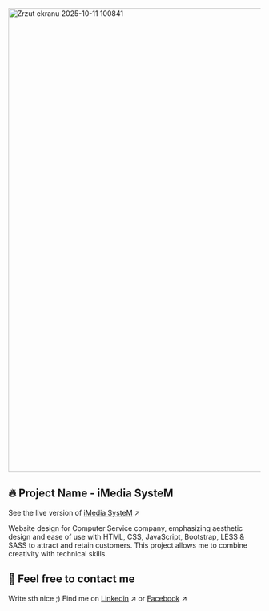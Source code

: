 <img width="1902" height="926" alt="Zrzut ekranu 2025-10-11 100841" src="https://github.com/user-attachments/assets/1770fe79-0abb-4fb9-91ed-a657068070b7" />

## 🔥 Project Name - iMedia SysteM
See the live version of [iMedia SysteM](https://imediasystem.github.io) ↗️

Website design for Computer Service company, emphasizing aesthetic design and ease of use with HTML, CSS, JavaScript, Bootstrap, LESS & SASS to attract and retain customers. This project allows me to combine creativity with technical skills.
&nbsp;

## 📝 Feel free to contact me
Write sth nice ;) Find me on [Linkedin](https://www.linkedin.com/company/imedia-system/about/?viewAsMember=true) ↗️ or [Facebook](https://www.facebook.com/profile.php?id=61577832340228) ↗️
&nbsp;
